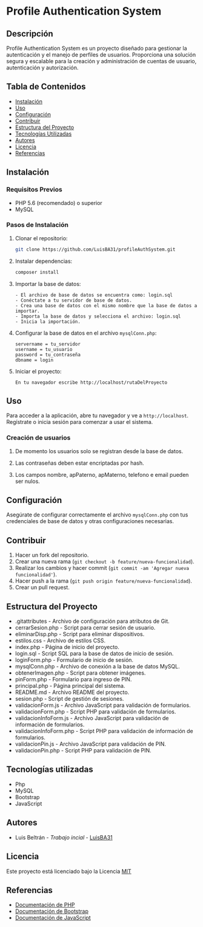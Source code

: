 # Profile Authentication System

## Descripción
Profile Authentication System es un proyecto diseñado para gestionar la autenticación y el manejo de perfiles de usuarios. Proporciona una solución segura y escalable para la creación y administración de cuentas de usuario, autenticación y autorización.

## Tabla de Contenidos
- [Instalación](#instalación)
- [Uso](#uso)
- [Configuración](#configuración)
- [Contribuir](#contribuir)
- [Estructura del Proyecto](#estructura-del-proyecto)
- [Tecnologías Utilizadas](#tecnologías-utilizadas)
- [Autores](#autores)
- [Licencia](#licencia)
- [Referencias](#referencias)

## Instalación

### Requisitos Previos

- PHP 5.6 (recomendado) o superior
- MySQL

### Pasos de Instalación

1. Clonar el repositorio:
    ```bash
    git clone https://github.com/LuisBA31/profileAuthSystem.git
    ```
2. Instalar dependencias:
    ```bash
    composer install
    ```
3. Importar la base de datos:
    ```
    - El archivo de base de datos se encuentra como: login.sql
    - Conéctate a tu servidor de base de datos.
    - Crea una base de datos con el mismo nombre que la base de datos a importar.
    - Importa la base de datos y selecciona el archivo: login.sql
    - Inicia la importación.
    ```
4. Configurar la base de datos en el archivo `mysqlConn.php`:
    ```
    servername = tu_servidor
    username = tu_usuario
    password = tu_contraseña
    dbname = login
    ```
5. Iniciar el proyecto:
    ```
    En tu navegador escribe http://localhost/rutaDelProyecto
    ```

## Uso

Para acceder a la aplicación, abre tu navegador y ve a `http://localhost`. Regístrate o inicia sesión para comenzar a usar el sistema.

### Creación de usuarios

1. De momento los usuarios solo se registran desde la base de datos.

2. Las contraseñas deben estar encriptadas por hash.

3. Los campos nombre, apPaterno, apMaterno, telefono e email pueden ser nulos.

## Configuración

Asegúrate de configurar correctamente el archivo `mysqlConn.php` con tus credenciales de base de datos y otras configuraciones necesarias.

## Contribuir

1. Hacer un fork del repositorio.
2. Crear una nueva rama (`git checkout -b feature/nueva-funcionalidad`).
3. Realizar los cambios y hacer commit (`git commit -am 'Agregar nueva funcionalidad'`).
4. Hacer push a la rama (`git push origin feature/nueva-funcionalidad`).
5. Crear un pull request.

## Estructura del Proyecto

- .gitattributes - Archivo de configuración para atributos de Git.
- cerrarSesion.php - Script para cerrar sesión de usuario.
- eliminarDisp.php - Script para eliminar dispositivos.
- estilos.css - Archivo de estilos CSS.
- index.php - Página de inicio del proyecto.
- login.sql - Script SQL para la base de datos de inicio de sesión.
- loginForm.php - Formulario de inicio de sesión.
- mysqlConn.php - Archivo de conexión a la base de datos MySQL.
- obtenerImagen.php - Script para obtener imágenes.
- pinForm.php - Formulario para ingreso de PIN.
- principal.php - Página principal del sistema.
- README.md - Archivo README del proyecto.
- sesion.php - Script de gestión de sesiones.
- validacionForm.js - Archivo JavaScript para validación de formularios.
- validacionForm.php - Script PHP para validación de formularios.
- validacionInfoForm.js - Archivo JavaScript para validación de información de formularios.
- validacionInfoForm.php - Script PHP para validación de información de formularios.
- validacionPin.js - Archivo JavaScript para validación de PIN.
- validacionPin.php - Script PHP para validación de PIN.

## Tecnologías utilizadas

- Php
- MySQL
- Bootstrap
- JavaScript

## Autores

- Luis Beltrán - *Trabajo incial* - [LuisBA31](https://github.com/LuisBA31)

## Licencia

Este proyecto está licenciado bajo la Licencia [MIT](https://choosealicense.com/licenses/mit/) 

## Referencias
 - [Documentación de PHP](https://www.php.net/docs.php)
 - [Documentación de Bootstrap](https://getbootstrap.com/docs/5.0)
 - [Documentación de JavaScript](https://developer.mozilla.org/en-US/docs/Web/JavaScript)